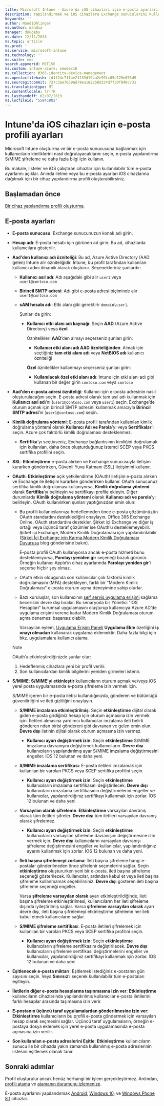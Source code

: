 ```yaml
---
title: Microsoft Intune - Azure’da iOS cihazları için e-posta ayarları | Microsoft Docs
description: Yapılandırmak ve iOS cihazlara Exchange sunucularını kullanarak ve Azure Active Directory öznitelikleri alınırken dahil olmak üzere Microsoft Intune ekleyin tüm e-posta ayarları bir listesini görürsünüz. SSL'yi, sertifikalar veya kullanıcı adı/parola ile kullanıcıların kimliğini doğrulamak ve Intune cihaz yapılandırma profilleri kullanarak iOS cihazlarda e-postaları eşitler.
keywords: ''
author: MandiOhlinger
ms.author: mandia
manager: dougeby
ms.date: 12/11/2018
ms.topic: article
ms.prod: ''
ms.service: microsoft-intune
ms.technology: ''
ms.suite: ems
search.appverid: MET150
ms.custom: intune-azure; seodec18
ms.collection: M365-identity-device-management
ms.openlocfilehash: fd1f24c7114e21239d19ca2e99fc05d125e675d9
ms.sourcegitcommit: 727c3ae7659ad79ea162250d234d7730f840c731
ms.translationtype: MT
ms.contentlocale: tr-TR
ms.lasthandoff: 02/07/2019
ms.locfileid: "55845802"
---
```

# <a name="email-profile-settings-for-ios-devices-in-intune"></a>Intune'da iOS cihazları için e-posta profili ayarları

Microsoft Intune oluşturma ve bir e-posta sunucusuna bağlanmak için kullanıcıların kimliklerini nasıl doğrulayacaklarını seçin, e-posta yapılandırma S/MIME şifreleme ve daha fazla bilgi için kullanın.

Bu makale, listeler ve iOS çalıştıran cihazlar için kullanılabilir tüm e-posta ayarlarını açıklar. Anında iletme veya bu e-posta ayarları iOS cihazlarına dağıtmak için bir cihaz yapılandırma profili oluşturabilirsiniz.

## <a name="before-you-begin"></a>Başlamadan önce

[Bir cihaz yapılandırma profili oluşturma](email-settings-configure.md#create-a-device-profile).

## <a name="email-settings"></a>E-posta ayarları

- **E-posta sunucusu**: Exchange sunucunuzun konak adı girin.
- **Hesap adı**: E-posta hesabı için görünen ad girin. Bu ad, cihazlarda kullanıcılara gösterilir.
- **Aad'den kullanıcı adı özniteliği**: Bu ad, Azure Active Directory (AAD gelen) Intune alır özniteliğidir. Intune, bu profil tarafından kullanılan kullanıcı adını dinamik olarak oluşturur. Seçenekleriniz şunlardır:
  - **Kullanıcı asıl adı**: Adı aşağıdaki gibi alır `user1` veya `user1@contoso.com`
  - **Birincil SMTP adresi**: Adı gibi e-posta adresi biçiminde alır `user1@contoso.com`
  - **sAM hesabı adı**: Etki alanı gibi gerektirir `domain\user1`.

    Şunları da girin:  
    - **Kullanıcı etki alanı adı kaynağı**: Seçin **AAD** (Azure Active Directory) veya **özel**.

      Öznitelikleri **AAD**’den almayı seçerseniz şunları girin:
      - **Kullanıcı etki alanı adı AAD özniteliğinden**: Almak için seçtiğiniz **tam etki alanı adı** veya **NetBIOS adı** kullanıcı özniteliği

      **Özel** öznitelikler kullanmayı seçerseniz şunları girin:
      - **Kullanılacak özel etki alanı adı**: Intune için etki alanı adı gibi kullanan bir değer girin `contoso.com` veya `contoso`

- **Aad'den e-posta adresi özniteliği**: Kullanıcı için e-posta adresinin nasıl oluşturulacağını seçin. E-posta adresi olarak tam asıl adı kullanmak için **Kullanıcı asıl adı**’nı (`user1@contoso.com` veya `user1`) seçin. Exchange’de oturum açmak için birincil SMTP adresini kullanmak amacıyla **Birincil SMTP adresi**’ni (`user1@contoso.com`) seçin.
- **Kimlik doğrulama yöntemi**: E-posta profili tarafından kullanılan kimlik doğrulama yöntemi olarak **Kullanıcı Adı ve Parola**’yı veya **Sertifikalar**’ı seçin. Azure çok faktörlü kimlik doğrulaması desteklenmez.
  - **Sertifika**’yı seçtiyseniz, Exchange bağlantısının kimliğini doğrulamak için kullanılan, daha önce oluşturduğunuz istemci SCEP veya PKCS sertifika profilini seçin.
- **SSL**: **Etkinleştirme** e-posta alırken ve Exchange sunucusuyla iletişim kurarken gönderirken, Güvenli Yuva Katmanı (SSL) iletişimini kullanır.
- **OAuth**: **Etkinleştirme** açık yetkilendirme (OAuth) iletişim e-posta alırken ve Exchange ile iletişim kurarken gönderirken kullanır. OAuth sunucunuz sertifika kimlik doğrulaması kullanıyorsa, **Kimlik doğrulama yöntemi** olarak **Sertifika**’yı belirleyin ve sertifikayı profile ekleyin. Diğer durumlarda **Kimlik doğrulama yöntemi** olarak **Kullanıcı adı ve parola**’yı belirleyin. OAuth kullanılırken şunları yaptığınızdan emin olun:

  - Bu profili kullanıcılarınıza hedeflemeden önce e-posta çözümünüzün OAuth standardını desteklediğini onaylayın. Office 365 Exchange Online, OAuth standardını destekler. Şirket içi Exchange ve diğer iş ortağı veya üçüncü taraf çözümler ise OAuth’u desteklemeyebilir. Şirket içi Exchange, Modern Kimlik Doğrulaması için yapılandırılabilir ([Şirket İçi Exchange için Karma Modern Kimlik Doğrulaması Duyurusu](https://blogs.technet.microsoft.com/exchange/2017/12/06/announcing-hybrid-modern-authentication-for-exchange-on-premises/) blog gönderisine bakın).

    E-posta profili OAuth kullanıyorsa ancak e-posta hizmeti bunu desteklemiyorsa, **Parolayı yeniden gir** seçeneği bozuk görünür. Örneğin kullanıcı Apple’ın cihaz ayarlarında **Parolayı yeniden gir**’i seçerse hiçbir şey olmaz.

  - OAuth etkin olduğunda son kullanıcılar çok faktörlü kimlik doğrulamasını (MFA) destekleyen, farklı bir “Modern Kimlik Doğrulaması” e-posta oturum açma deneyimine sahip olurlar. 

  - Bazı kuruluşlar, son kullanıcının [self servis uygulama erişimi](https://docs.microsoft.com/azure/active-directory/manage-apps/manage-self-service-access) sağlama becerisini devre dışı bırakır. Bu senaryoda bir Yönetici “iOS Hesapları” kurumsal uygulamasını oluşturup kullanıcıya Azure AD’de uygulama erişimi verene kadar Modern Kimlik Doğrulaması oturum açma denemesi başarısız olabilir.

    Varsayılan eylem, [Uygulama Erişim Paneli](https://docs.microsoft.com/azure/active-directory/user-help/active-directory-saas-access-panel-introduction) **Uygulama Ekle** özelliğini **iş onayı olmadan** kullanarak uygulama eklemektir. Daha fazla bilgi için bkz. [uygulamalara kullanıcı atama](https://docs.microsoft.com/azure/active-directory/manage-apps/ways-users-get-assigned-to-applications).

  > [!NOTE]
  > OAuth’u etkinleştirdiğinizde şunlar olur:  
  > 1. Hedeflenmiş cihazlara yeni bir profil verilir.
  > 2. Son kullanıcılardan kimlik bilgilerini yeniden girmeleri istenir.

- **S/MIME**: **S/MIME'yi etkinleştir** kullanıcıların oturum açmak ve/veya iOS yerel posta uygulamasında e-posta şifreleme izin vermek için. 

  S/MIME içeren bir e-posta iletisi kullandığınızda, gönderen ve bütünlüğü güvenilirliğini ve ileti gizliliğini onaylayın.

  - **S/MIME imzalama etkinleştirilmiş**: Seçin **etkinleştirme** dijital olarak giden e-posta girdiğiniz hesap için oturum açmasına izin vermek için. İletileri almasına yardımcı kullanıcılar imzalama ileti belirli gönderen ndan birisi göndereni gibi davranan ve gelen emin olun. **Devre dışı** iletinin dijital olarak oturum açmasına izin vermez.
    - **Kullanıcı ayarı değiştirmek izin**: Seçin **etkinleştirme** S/MIME imzalama davranışını değiştirmek kullanıcıların. **Devre dışı** kullanıcıların yapılandırılmış ayar S/MIME imzalama değiştirmesini engeller. İOS 12 bulunan ve daha yeni.

  - **S/MIME imzalama sertifikası**: E-posta iletileri imzalamak için kullanılan bir varolan PKCS veya SCEP sertifika profilini seçin.
    - **Kullanıcı ayarı değiştirmek izin**: Seçin **etkinleştirme** kullanıcıların imzalama sertifikasını değiştirilecek. **Devre dışı** kullanıcıların imzalama sertifikasının değiştirmelerini engeller ve kullanıcılar, yapılandırdığınız sertifikayı kullanmak için zorlar. İOS 12 bulunan ve daha yeni.

  - **Varsayılan olarak şifreleme**: **Etkinleştirme** varsayılan davranış olarak tüm iletileri şifreler. **Devre dışı** tüm iletileri varsayılan davranış olarak şifrelemez.
    - **Kullanıcı ayarı değiştirmek izin**: Seçin **etkinleştirme** kullanıcıların varsayılan şifreleme davranışını değiştirmesine izin vermek için. **Devre dışı** kullanıcıların varsayılan davranışı şifreleme değiştirmesini engeller ve kullanıcılar, yapılandırdığınız ayarını kullanmak için zorlar. İOS 12 bulunan ve daha yeni.

  - **İleti başına şifrelemeyi zorlama**: İleti başına şifreleme hangi e-postalar gönderilmeden önce şifrelenir seçmelerini sağlar. Seçin **etkinleştirme** oluştururken yeni bir e-posta, ileti başına şifreleme seçeneği gösterilecek. Kullanıcılar, ardından kabul et veya ileti başına şifreleme kullanmamak seçebilirsiniz. **Devre dışı** gösteren ileti başına şifreleme seçeneği engeller.

    Varsa **şifreleme varsayılan olarak** ayarı etkinleştirildiğinde, ileti başına şifreleme etkinleştirilmesi, kullanıcıların her ileti şifreleme dışında iyileştirilmiş sağlar. Varsa **şifreleme varsayılan olarak** ayarı devre dışı, ileti başına şifrelemeyi etkinleştirme şifreleme her ileti kabul etmek kullanıcıların sağlar.

  - **S/MIME şifreleme sertifikası**: E-posta iletileri şifrelemek için kullanılan bir varolan PKCS veya SCEP sertifika profilini seçin.
    - **Kullanıcı ayarı değiştirmek izin**: Seçin **etkinleştirme** kullanıcıların şifreleme sertifikasını değiştirilecek. **Devre dışı** kullanıcıların şifreleme sertifikası değiştirmelerini engeller ve kullanıcılar, yapılandırdığınız sertifikayı kullanmak için zorlar. İOS 12 bulunan ve daha yeni.
- **Eşitlenecek e-posta miktarı**: Eşitlemek istediğiniz e-postanın gün sayısını seçin. Veya **Sınırsız**’ı seçerek kullanılabilir tüm e-postaları eşitleyin.
- **İletilerin diğer e-posta hesaplarına taşınmasına izin ver**: **Etkinleştirme** kullanıcıların cihazlarında yapılandırılmış kullanıcılar e-posta iletilerini farklı hesaplar arasında taşımasına izin verir.
- **E-postanın üçüncü taraf uygulamalardan gönderilmesine izin ver**: **Etkinleştirme** kullanıcıların bu profili e-posta göndermek için varsayılan hesap olarak seçmesini sağlar. Üçüncü taraf uygulamaların, örneğin e-postaya dosya eklemek için yerel e-posta uygulamasında e-posta açmasına izin verilir.
- **Son kullanılan e-posta adreslerini Eşitle**: **Etkinleştirme** kullanıcıların sunucu ile bir cihazda yakın zamanda kullanılmış e-posta adreslerinin listesini eşitlemek olanak tanır.

## <a name="next-steps"></a>Sonraki adımlar

Profil oluşturulur ancak henüz herhangi bir işlem gerçekleştirmez. Ardından, [profili atama](device-profile-assign.md) ve [atamanın durumunu izlemenize](device-profile-monitor.md).

E-posta ayarlarını yapılandırmak [Android](email-settings-android.md), [Windows 10](email-settings-windows-10.md), ve [Windows Phone 8.1](email-settings-windows-phone-8-1.md) cihazlar.
